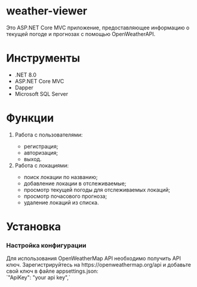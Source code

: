 ﻿# weather-viewer

Это ASP.NET Core MVC приложение, предоставляющее информацию о текущей погоде и прогнозах с помощью OpenWeatherAPI.

# Инструменты

<ul>
<li>.NET 8.0</li>
<li>ASP.NET Core MVC</li>
<li>Dapper</li>
<li>Microsoft SQL Server</li>
</ul>

# Функции

<ol>
<li>
Работа с пользователями:
</li>
<ul>
<li>
регистрация;
</li>
<li>
авторизация;
</li>
<li>
выход.
</li>
</ul>
<li>
Работа с локациями:
</li>
<ul>
<li>
поиск локации по названию;
</li>
<li>
добавление локации в отслеживаемые;
</li>
<li>
просмотр текущей погоды для отслеживаемых локаций;
</li>
<li>
просмотр почасового прогноза;
</li>
<li>
удаление локаций из списка.
</li>
</ul>
</ol>

# Установка

<h3>Настройка конфигурации</h3>
Для использования OpenWeatherMap API необходимо получить API ключ. Зарегистрируйтесь на https://openweathermap.org/api и добавьте свой ключ в файле appsettings.json:
<br>`"ApiKey": "your api key",`

